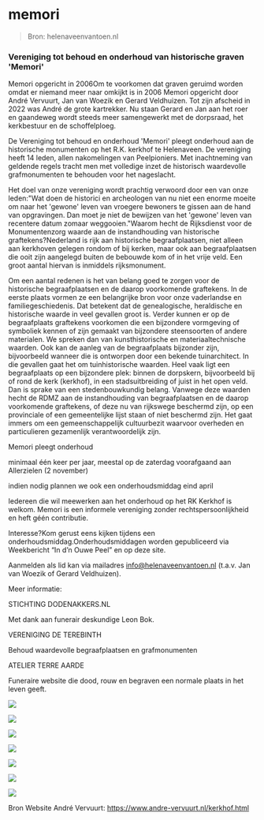 # memori

> Bron: helenaveenvantoen.nl

### Vereniging tot behoud en onderhoud van historische graven 'Memori'

Memori opgericht in 2006Om te voorkomen dat graven geruimd worden omdat er niemand meer naar omkijkt is in 2006 Memori opgericht door André Vervuurt, Jan van Woezik en Gerard Veldhuizen. Tot zijn afscheid in 2022 was André de grote kartrekker. Nu staan Gerard en Jan aan het roer en gaandeweg wordt steeds meer samengewerkt met de dorpsraad, het kerkbestuur en de schoffelploeg.

De Vereniging tot behoud en onderhoud 'Memori' pleegt onderhoud aan de historische monumenten op het R.K. kerkhof te Helenaveen. De vereniging heeft 14 leden, allen nakomelingen van Peelpioniers. Met inachtneming van geldende regels tracht men met volledige inzet de historisch waardevolle grafmonumenten te behouden voor het nageslacht.

Het doel van onze vereniging wordt prachtig verwoord door een van onze leden:"Wat doen de historici en archeologen van nu niet een enorme moeite om naar het 'gewone' leven van vroegere bewoners te gissen aan de hand van opgravingen. Dan moet je niet de bewijzen van het 'gewone' leven van recentere datum zomaar weggooien."Waarom hecht de Rijksdienst voor de Monumentenzorg waarde aan de instandhouding van historische graftekens?Nederland is rijk aan historische begraafplaatsen, niet alleen aan kerkhoven gelegen rondom of bij kerken, maar ook aan begraafplaatsen die ooit zijn aangelegd buiten de bebouwde kom of in het vrije veld. Een groot aantal hiervan is inmiddels rijksmonument.

Om een aantal redenen is het van belang goed te zorgen voor de historische begraafplaatsen en de daarop voorkomende graftekens. In de eerste plaats vormen ze een belangrijke bron voor onze vaderlandse en familiegeschiedenis. Dat betekent dat de genealogische, heraldische en historische waarde in veel gevallen groot is. Verder kunnen er op de begraafplaats graftekens voorkomen die een bijzondere vormgeving of symboliek kennen of zijn gemaakt van bijzondere steensoorten of andere materialen. We spreken dan van kunsthistorische en materiaaltechnische waarden. Ook kan de aanleg van de begraafplaats bijzonder zijn, bijvoorbeeld wanneer die is ontworpen door een bekende tuinarchitect. In die gevallen gaat het om tuinhistorische waarden. Heel vaak ligt een begraafplaats op een bijzondere plek: binnen de dorpskern, bijvoorbeeld bij of rond de kerk (kerkhof), in een stadsuitbreiding of juist in het open veld. Dan is sprake van een stedenbouwkundig belang. Vanwege deze waarden hecht de RDMZ aan de instandhouding van begraafplaatsen en de daarop voorkomende graftekens, of deze nu van rijkswege beschermd zijn, op een provinciale of een gemeentelijke lijst staan of niet beschermd zijn. Het gaat immers om een gemeenschappelijk cultuurbezit waarvoor overheden en particulieren gezamenlijk verantwoordelijk zijn.

Memori pleegt onderhoud

minimaal één keer per jaar, meestal op de zaterdag voorafgaand aan Allerzielen (2 november)

indien nodig plannen we ook een onderhoudsmiddag eind april

Iedereen die wil meewerken aan het onderhoud op het RK Kerkhof is welkom. Memori is een informele vereniging zonder rechtspersoonlijkheid en heft géén contributie.

Interesse?Kom gerust eens kijken tijdens een onderhoudsmiddag.Onderhoudsmiddagen worden gepubliceerd via Weekbericht “In d’n Ouwe Peel” en op deze site.

Aanmelden als lid kan via mailadres info@helenaveenvantoen.nl (t.a.v. Jan van Woezik of Gerard Veldhuizen).

Meer informatie:

STICHTING DODENAKKERS.NL

Met dank aan funerair deskundige Leon Bok.

VERENIGING DE TEREBINTH

Behoud waardevolle begraafplaatsen en grafmonumenten

ATELIER TERRE AARDE

Funeraire website die dood, rouw en begraven een normale plaats in het leven geeft.

![](images/memori/plattegrond.jpg)

![](images/memori/Naamlijst_O_01-en-02.jpg)

![](images/memori/Naamlijst_O_01-en-02_1.jpg)

![](images/memori/1870-1929_Begr_Katholiek.jpg)

![](images/memori/familierelaties_Helenaveen_AV.jpg)

![](images/memori/luchtfoto.jpg)

![](images/memori/poort.jpg)

Bron Website André Vervuurt: https://www.andre-vervuurt.nl/kerkhof.html
